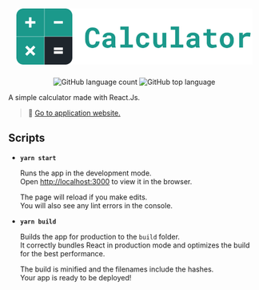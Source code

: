 <h1 align="center">
  <img alt="Calculator" src="./.github/logo.png" height="112px" />
</h1>

<p align="center">
  <img alt="GitHub language count" src="https://img.shields.io/github/languages/count/AlexBorgesDev/calculator" />
  <img alt="GitHub top language" src="https://img.shields.io/github/languages/top/AlexBorgesDev/calculator" />
</p>

A simple calculator made with React.Js.

> :paperclip: [Go to application website.](https://calculator-alex-react.vercel.app/)

## Scripts

* **`yarn start`**

  Runs the app in the development mode.\
  Open [http://localhost:3000](http://localhost:3000) to view it in the browser.

  The page will reload if you make edits.\
  You will also see any lint errors in the console.

* **`yarn build`**

  Builds the app for production to the `build` folder.\
  It correctly bundles React in production mode and optimizes the build for the best performance.

  The build is minified and the filenames include the hashes.\
  Your app is ready to be deployed!
